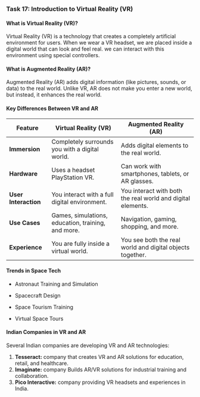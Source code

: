 ### Task 17: Introduction to Virtual Reality (VR)

#### What is Virtual Reality (VR)?

Virtual Reality (VR) is a technology that creates a completely artificial environment for users. When we wear a VR headset, we are placed inside a digital world that can look and feel real. we can interact with this environment using special controllers.

#### What is Augmented Reality (AR)?

Augmented Reality (AR) adds digital information (like pictures, sounds, or data) to the real world. Unlike VR, AR does not make you enter a new world, but instead, it enhances the real world.

#### Key Differences Between VR and AR

| Feature                | Virtual Reality (VR)                                  | Augmented Reality (AR)                                |
 |------------------------|--------------------------------------------------------|--------------------------------------------------------| 
| **Immersion**           | Completely surrounds you with a digital world.         | Adds digital elements to the real world.               |
| **Hardware**            | Uses a headset PlayStation VR. | Can work with smartphones, tablets, or AR glasses.     |
| **User Interaction**    | You interact with a full digital environment.          | You interact with both the real world and digital elements. |
| **Use Cases**           | Games, simulations, education, training, and more.     | Navigation, gaming, shopping, and more.                |
| **Experience**          | You are fully inside a virtual world.                  | You see both the real world and digital objects together. |

#### Trends in Space Tech
 - Astronaut Training and Simulation
- Spacecraft Design

- Space Tourism Training
-  Virtual Space Tours





#### Indian Companies in VR and AR

Several Indian companies are developing VR and AR technologies:

1. **Tesseract:**  company that creates VR and AR solutions for education, retail, and healthcare.
2. **Imaginate:** company Builds AR/VR solutions for industrial training and collaboration.
3. **Pico Interactive:** company providing VR headsets and experiences in India.


